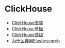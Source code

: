 # ClickHouse
- [ClickHouse安装](ClickHouse%E5%AE%89%E8%A3%85.md)
- [ClickHouse基础](ClickHouse%E5%9F%BA%E7%A1%80.md)
- [ClickHouse高级](ClickHouse%E9%AB%98%E7%BA%A7.md)
- [为什么弃用Elasticsearch](为什么弃用Elasticsearch.md)